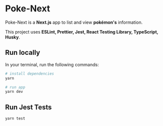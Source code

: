 # Poke-Next

Poke-Next is a __Next.js__ app to list and view __pokémon's__ information.

This project uses __ESLint, Prettier, Jest, React Testing Library, TypeScript, Husky__.

## Run locally

In your terminal, run the following commands:

```bash
# install dependencies
yarn

# run app
yarn dev
```

## Run Jest Tests

```bash
yarn test
```
